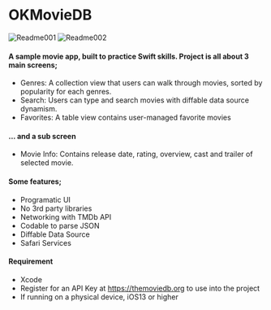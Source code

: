 # OKMovieDB

![Readme001](https://user-images.githubusercontent.com/36846931/85957591-50803080-b997-11ea-8302-85a95309299f.png)
![Readme002](https://user-images.githubusercontent.com/36846931/85957592-52e28a80-b997-11ea-85fe-075261967587.png)

#### A sample movie app, built to practice Swift skills. Project is all about 3 main screens;
- Genres: A collection view that users can walk through movies, sorted by popularity for each genres.
- Search: Users can type and search movies with diffable data source dynamism.
- Favorites: A table view contains user-managed favorite movies

#### ... and a sub screen
- Movie Info: Contains release date, rating, overview, cast and trailer of selected movie.

#### Some features;
- Programatic UI
- No 3rd party libraries
- Networking with TMDb API
- Codable to parse JSON
- Diffable Data Source
- Safari Services

#### Requirement
- Xcode
- Register for an API Key at https://themoviedb.org to use into the project
- If running on a physical device, iOS13 or higher
